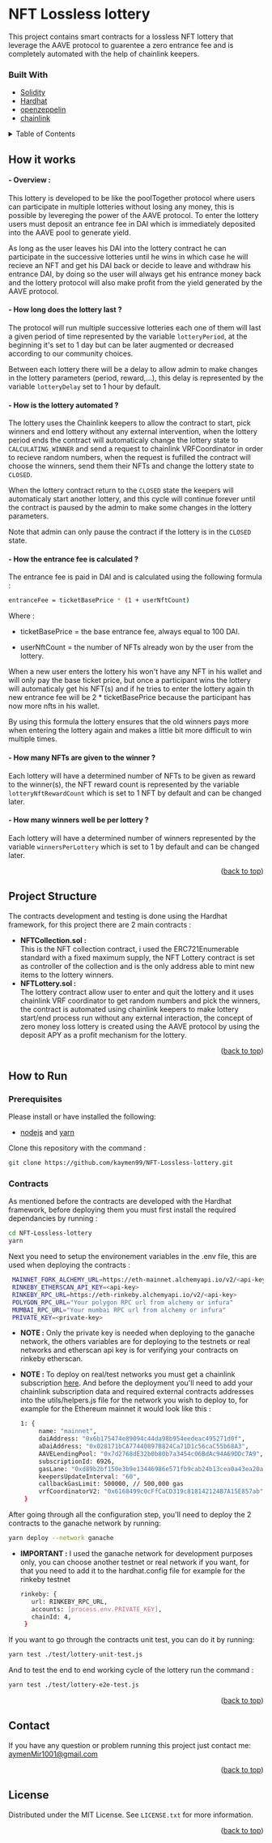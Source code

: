 <div id="top"></div>

<!-- ABOUT THE PROJECT -->

# NFT Lossless lottery

This project contains smart contracts for a lossless NFT lottery that leverage the AAVE protocol to guarentee a zero entrance fee and is completely automated with the help of chainlink keepers.

### Built With

* [Solidity](https://docs.soliditylang.org/)
* [Hardhat](https://hardhat.org/getting-started/)
* [openzeppelin](https://docs.openzeppelin.com)
* [chainlink](https://docs.chain.link/docs/conceptual-overview/)

<details>
  <summary>Table of Contents</summary>
  <ol>
    <li><a href="#how-it-works">How it works</a></li>
    <li><a href="#project-structure">Project structure</a></li>
    <li>
      <a href="#how-to-run">How to Run</a>
      <ul>
       <li><a href="#prerequisites">Prerequisites</a></li>
       <li><a href="#contracts">Contracts</a></li>
      </ul>
    </li>
    <li><a href="#contact">Contact</a></li>
    <li><a href="#license">License</a></li>
  </ol>
</details>

<!-- Working -->

## How it works

####  - Overview :

This lottery is developed to be like the poolTogether protocol where users can participate in multiple lotteries without losing any money, this is possible by levereging the power of the AAVE protocol. To enter the lottery users must deposit an entrance fee in DAI which is immediately deposited into the AAVE pool to generate yield. 

As long as the user leaves his DAI into the lottery contract he can participate in the successive lotteries until he wins in which case he will recieve an NFT and get his DAI back or decide to leave and withdraw his entrance DAI, by doing so the user will always get his entrance money back and the lottery protocol will also make profit from the yield generated by the AAVE protocol.

####  - How long does the lottery last ?

The protocol will run multiple successive lotteries each one of them will last a given period of time represented by the variable `lotteryPeriod`, at the beginning it's set to 1 day but can be later augmented or decreased according to our community choices.

Between each lottery there will be a delay to allow admin to make changes in the lottery parameters (period, reward,...), this delay is represented by the variable `lotteryDelay` set to 1 hour by default.

####  - How is the lottery automated ?

The lottery uses the Chainlink keepers to allow the contract to start, pick winners and end lottery without any external intervention, when the lottery period ends the contract will automaticaly change the lottery state to `CALCULATING_WINNER` and send a request to chainlink VRFCoordinator in order to recieve random numbers, when the request is fufilled the contract will choose the winners, send them their NFTs and change the lottery state to `CLOSED`.

When the lottery contract return to the `CLOSED` state the keepers will automaticaly start another lottery, and this cycle will continue forever until the contract is paused by the admin to make some changes in the lottery parameters.

Note that admin can only pause the contract if the lottery is in the `CLOSED` state.

####  - How the entrance fee is calculated ?

The entrance fee is paid in DAI and is calculated using the following formula :

   ```sh
   entranceFee = ticketBasePrice * (1 + userNftCount)
   ```

Where : 

* ticketBasePrice = the base entrance fee, always equal to 100 DAI.

* userNftCount = the number of NFTs already won by the user from the lottery. 

When a new user enters the lottery his won't have any NFT in his wallet and will only pay the base ticket price, but once a participant wins the lottery will automaticaly get his NFT(s) and if he tries to enter the lottery again th new entrance fee will be 2 * ticketBasePrice because the participant has now more nfts in his wallet.

By using this formula the lottery ensures that the old winners pays more when entering the lottery again and makes a little bit more difficult to win multiple times.

####  - How many NFTs are given to the winner ?

Each lottery will have a determined number of NFTs to be given as reward to the winner(s), the NFT reward count is represented by the variable `lotteryNftRewardCount` which is set to 1 NFT by default and can be changed later.

####  - How many winners well be per lottery ?

Each lottery will have a determined number of winners represented by the variable `winnersPerLottery` which is set to 1 by default and can be changed later.

<p align="right">(<a href="#top">back to top</a>)</p>

<!-- PROJECT STRUCTURE -->

## Project Structure

The contracts development and testing is done using the Hardhat framework, for this project there are 2 main contracts :
      <ul>
       <li><b>NFTCollection.sol :</b></li>
This is the NFT collection contract, i used the ERC721Enumerable standard with a fixed maximum supply, the NFT Lottery contract is set as  controller of the collection and is the only address able to mint new items to the lottery winners. 
       <li><b>NFTLottery.sol :</b></li>
The lottery contract allow user to enter and quit the lottery and it uses chainlink VRF coordinator to get random numbers and pick the winners, the contract is automated using chainlink keepers to make lottery start/end process run without any external interaction, the concept of zero money loss lottery is created using the AAVE protocol by using the deposit APY as a profit mechanism for the lottery.    
      </ul>
<p align="right">(<a href="#top">back to top</a>)</p>

<!-- USAGE GUIDE -->
## How to Run

### Prerequisites

Please install or have installed the following:
* [nodejs](https://nodejs.org/en/download/) and [yarn](https://classic.yarnpkg.com/en/)

Clone this repository with the command :

   ```sh
   git clone https://github.com/kaymen99/NFT-Lossless-lottery.git
   ```

### Contracts

As mentioned before the contracts are developed with the Hardhat framework, before deploying them you must first install the required dependancies by running :
   ```sh
   cd NFT-Lossless-lottery
   yarn
   ```
   
Next you need to setup the environement variables in the .env file, this are used when deploying the contracts :

   ```sh
    MAINNET_FORK_ALCHEMY_URL=https://eth-mainnet.alchemyapi.io/v2/<api-key>
    RINKEBY_ETHERSCAN_API_KEY=<api-key>
    RINKEBY_RPC_URL=https://eth-rinkeby.alchemyapi.io/v2/<api-key>
    POLYGON_RPC_URL="Your polygon RPC url from alchemy or infura"
    MUMBAI_RPC_URL="Your mumbai RPC url from alchemy or infura"
    PRIVATE_KEY=<private-key>
   ```
* <b>NOTE :</b> Only the private key is needed when deploying to the ganache network, the others variables are for deploying to the testnets or real networks and etherscan api key is for verifying your contracts on rinkeby etherscan.

* <b>NOTE :</b> To deploy on real/test networks you must get a chainlink subscription [here](https://vrf.chain.link). And before the deployment you'll need to add your chainlink subscription data and required external contracts addresses into the utils/helpers.js file for the network you wish to deploy to, for example for the Ethereum mainnet it would look like this :

   ```sh
   1: {
        name: "mainnet",
        daiAddress: "0x6b175474e89094c44da98b954eedeac495271d0f",
        aDaiAddress: "0x028171bCA77440897B824Ca71D1c56caC55b68A3",
        AAVELendingPool: "0x7d2768dE32b0b80b7a3454c06BdAc94A69DDc7A9",
        subscriptionId: 6926,
        gasLane: "0xd89b2bf150e3b9e13446986e571fb9cab24b13cea0a43ea20a6049a85cc807cc", // 30 gwei
        keepersUpdateInterval: "60",
        callbackGasLimit: 500000, // 500,000 gas
        vrfCoordinatorV2: "0x6168499c0cFfCaCD319c818142124B7A15E857ab",
    }
   ```

After going through all the configuration step, you'll need to deploy the 2 contracts to the ganache network by running: 
   ```sh
   yarn deploy --network ganache
   ```
   
* <b>IMPORTANT :</b> I used the ganache network for development purposes only, you can choose another testnet or real network if you want, for that you need to add it to the hardhat.config file for example for the rinkeby testnet  

   ```sh
   rinkeby: {
      url: RINKEBY_RPC_URL,
      accounts: [process.env.PRIVATE_KEY],
      chainId: 4,
    }
   ```

If you want to go through the contracts unit test, you can do it by running:
   ```sh
   yarn test ./test/lottery-unit-test.js
   ```
And to test the end to end working cycle of the lottery run the command :
   ```sh
   yarn test ./test/lottery-e2e-test.js
   ```

<p align="right">(<a href="#top">back to top</a>)</p>

<!-- Contact -->
## Contact

If you have any question or problem running this project just contact me: aymenMir1001@gmail.com

<p align="right">(<a href="#top">back to top</a>)</p>


<!-- LICENSE -->
## License

Distributed under the MIT License. See `LICENSE.txt` for more information.

<p align="right">(<a href="#top">back to top</a>)</p>

